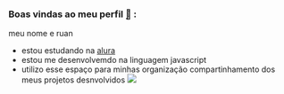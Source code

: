 ### Boas vindas ao meu perfil ̣🚙 :
 
 meu nome e ruan

  - estou estudando na [alura](https:www.alura.com.br)
  - estou me desenvolvemdo na linguagem javascript
  - utilizo esse espaço para minhas organização compartinhamento dos meus projetos desnvolvidos
![](https://media1.tenor.com/m/DfQaBZTaR-QAAAAC/dokkan-battle-top.gif)
